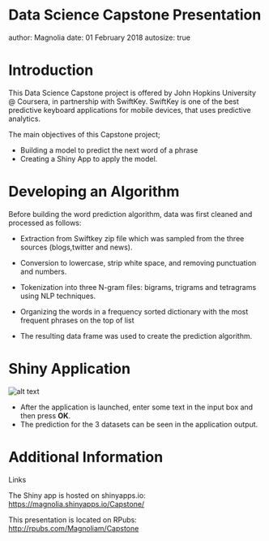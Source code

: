 Data Science Capstone Presentation
========================================================
author: Magnolia
date: 01 February 2018
autosize: true



Introduction
========================================================

This Data Science Capstone project is offered by John Hopkins University @ Coursera, in partnership with SwiftKey. SwiftKey is one of the best predictive keyboard applications for mobile devices, that uses predictive analytics.

The main objectives of this Capstone project;

- Building a model to predict the next word of a phrase 
- Creating a Shiny App to apply the model.



Developing an Algorithm
========================================================

Before building the word prediction algorithm, data was first cleaned and processed as follows:
- Extraction from Swiftkey zip file which was sampled from the three sources (blogs,twitter and news).
- Conversion to lowercase, strip white space, and removing punctuation and numbers.
- Tokenization into three N-gram files: bigrams, trigrams and tetragrams using NLP techniques.

- Organizing the words in a frequency sorted dictionary with the most frequent phrases on the top of list
- The resulting data frame was used to create the prediction algorithm.


Shiny Application
==========================================================
![alt text](Shiny.png)

- After the application is launched, enter some text in the input box and then press **OK**.
- The prediction for the 3 datasets can be seen in the application output.

Additional Information
============================================================

Links

The Shiny app is hosted on shinyapps.io: <https://magnolia.shinyapps.io/Capstone/>

This presentation is located on RPubs: <http://rpubs.com/Magnoliam/Capstone>
